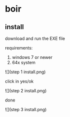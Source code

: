 # boir

## install

download and run the EXE file

requirements:
1. windows 7 or newer
2. 64x system

![](step 1 install.png)

click in yes/ok

![](step 2 install.png)

done

![](step 3 install.png)
